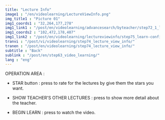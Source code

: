 ```yaml
---
title: "Lecture Info"
image1 : "/en/videolearning/LectureViewInfo.png"
img_title1 : "Picture 01"
img1_coords1 : "32,264,177,278"
img1_link1 : "/post/en/videolearning/advancesearch/byteacher/step72_1_list_teacher_lecture/"
img1_coords2 : "102,472,178,487"
img1_link2 : "/post/en/videolearning/lectureviewinfo/step75_learn-confirm/"
tranvi : "/post/vi/videolearning/step74_lecture_view_info/"
tranen : "/post/en/videolearning/step74_lecture_view_info/"
subtitle : "Back"
sublink : "/post/en/step63_video_learning/"
lang : "eng"
---
```

OPERATION AREA :

- STAR button : press to rate for the lectures by give them the stars you want.

- SHOW TEACHER'S OTHER LECTURES : press to show more detail about the teacher.

- BEGIN LEARN : press to watch the video.		